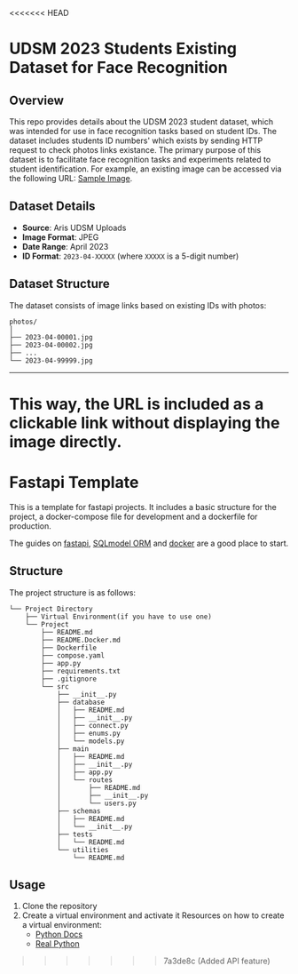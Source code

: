 <<<<<<< HEAD


# UDSM 2023 Students Existing Dataset for Face Recognition

## Overview

This repo provides details about the UDSM 2023 student dataset, which was intended for use in face recognition tasks based on student IDs. The dataset includes students ID numbers' which exists by sending HTTP request to check photos links existance. The primary purpose of this dataset is to facilitate face recognition tasks and experiments related to student identification. For example, an existing image can be accessed via the following URL: [Sample Image](https://aris3.udsm.ac.tz/uploaded_files/student/photos/2023-04-06833.jpg).

## Dataset Details

- **Source**: Aris UDSM Uploads
- **Image Format**: JPEG
- **Date Range**: April 2023
- **ID Format**: `2023-04-XXXXX` (where `XXXXX` is a 5-digit number)

## Dataset Structure

The dataset consists of image links based on existing IDs with photos:

```
photos/
│
├── 2023-04-00001.jpg
├── 2023-04-00002.jpg
├── ...
└── 2023-04-99999.jpg
```

---

This way, the URL is included as a clickable link without displaying the image directly.
=======
# Fastapi Template

This is a template for fastapi projects. It includes a basic structure for the project, a docker-compose file for development and a dockerfile for production.

The guides on [fastapi](https://fastapi.tiangolo.com/learn/), [SQLmodel ORM](https://sqlmodel.tiangolo.com/) and [docker](https://docs.docker.com/get-started/) are a good place to start.

## Structure

The project structure is as follows:

```text
└── Project Directory
    ├── Virtual Environment(if you have to use one)
    └── Project
        ├── README.md
        ├── README.Docker.md
        ├── Dockerfile
        ├── compose.yaml
        ├── app.py
        ├── requirements.txt
        ├── .gitignore
        └── src
            ├── __init__.py
            ├── database
            │   ├── README.md
            │   ├── __init__.py
            │   ├── connect.py
            │   ├── enums.py
            │   └── models.py
            ├── main
            │   ├── README.md
            │   ├── __init__.py
            │   ├── app.py
            │   └── routes
            │       ├── README.md
            │       ├── __init__.py
            │       └── users.py
            ├── schemas
            │   ├── README.md
            │   └── __init__.py
            ├── tests
            │   └── README.md
            └── utilities
                └── README.md
```

## Usage

1. Clone the repository
2. Create a virtual environment and activate it
    Resources on how to create a virtual environment:
    - [Python Docs](https://docs.python.org/3/library/venv.html)
    - [Real Python](https://realpython.com/python-virtual-environments-a-primer/)
>>>>>>> 7a3de8c (Added API feature)
